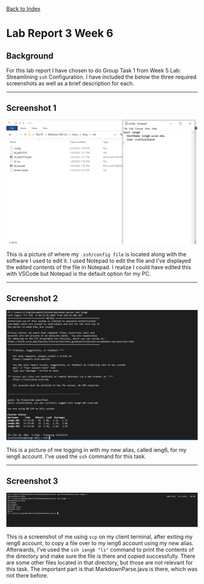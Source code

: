 [Back to Index](https://clingunis.github.io/cse15l-lab-reports/index.html)

# Lab Report 3 Week 6

## Background

For this lab report I have chosen to do Group Task 1 from Week 5 Lab: Streamlining ```ssh``` Configuration. I have included the below the three required screenshots as well as a brief description for each.

---

## Screenshot 1

![Image](Images/LabReport3-1.PNG)

This is a picture of where my ```.ssh/config file``` is located along with the software I used to edit it. I used Notepad to edit the file and I've displayed the edited contents of the file in Notepad. I realize I could have edited this with VSCode but Notepad is the default option for my PC.

---

## Screenshot 2
![Image](Images/LapReport3-2.PNG)

This is a picture of me logging in with my new alias, called ieng6, for my ieng6 account. I've used the ```ssh``` command for this task.

---

## Screenshot 3
![Image](Images/LabReport3-3.PNG)

This is a screenshot of me using ```scp``` on my client terminal, after exiting my ieng6 account, to copy a file over to my ieng6 account using my new alias. Afterwards, I've used the ```ssh ieng6 "ls"``` command to print the contents of the directory and make sure the file is there and copied successfully. There are some other files located in that directory, but those are not relevant for this task. The important part is that MarkdownParse.java is there, which was not there before.
